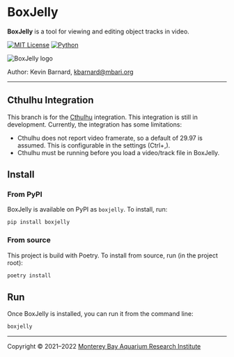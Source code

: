 # BoxJelly

**BoxJelly** is a tool for viewing and editing object tracks in video.

[![MIT License](https://img.shields.io/badge/license-MIT-blue.svg)](https://opensource.org/licenses/MIT)
[![Python](https://img.shields.io/badge/language-Python-blue.svg)](https://www.python.org/downloads/)

![BoxJelly logo](boxjelly/assets/images/boxjelly_logo_128.png)

Author: Kevin Barnard, [kbarnard@mbari.org](mailto:kbarnard@mbari.org)

---

## Cthulhu Integration

This branch is for the [Cthulhu](https://github.com/mbari-media-management/cthulhu) integration. This integration is still in development. Currently, the integration has some limitations:

- Cthulhu does not report video framerate, so a default of 29.97 is assumed. This is configurable in the settings (Ctrl+,).
- Cthulhu must be running before you load a video/track file in BoxJelly.

## Install

### From PyPI

BoxJelly is available on PyPI as `boxjelly`. To install, run:

```bash
pip install boxjelly
```

### From source

This project is build with Poetry. To install from source, run (in the project root):

```bash
poetry install
```

## Run

Once BoxJelly is installed, you can run it from the command line:

```bash
boxjelly
```

---

Copyright &copy; 2021&ndash;2022 [Monterey Bay Aquarium Research Institute](https://www.mbari.org)
